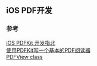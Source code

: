 ## iOS PDF开发

### 参考
[iOS PDFKit 开发指北](https://blog.csdn.net/japhoo/article/details/84336836)  
[使用PDFKit写一个基本的PDF阅读器](https://blog.csdn.net/cairo123/article/details/78615901#%E6%BB%9A%E5%8A%A8%E6%8E%A7%E5%88%B6)  
[PDFView class](https://www.jianshu.com/p/64348b7ced8a)  

